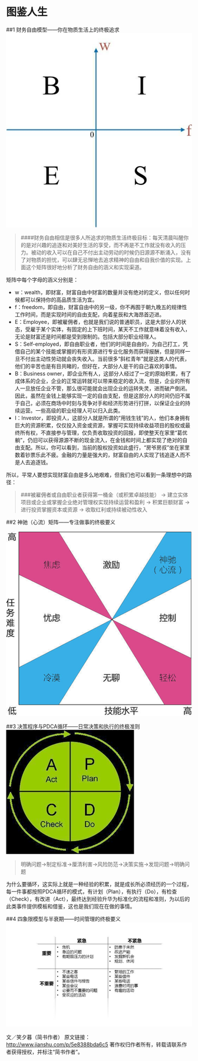 # 图鉴人生

##1 财务自由模型——你在物质生活上的终极追求
![](besi.jpg)

>####财务自由相信是很多人所追求的物质生活终极目标：每天清晨叫醒你的是对兴趣的追逐和对美好生活的享受，而不再是不工作就没有收入的压力。被动的收入可以在自己不付出主动劳动的时候仍旧源源不断涌入，没有了对物质的担忧，可以肆无忌惮地去追求精神的自由和自我价值的实现。上面这个矩阵很好地分析了财务自由的涵义和实现渠道。

矩阵中每个字母的涵义分别是：
* w：wealth，即财富，财富自由中财富的数量并没有绝对的定义，但以任何时候都可以保持你的高品质生活为宜。
* f：freedom，即自由，财富自由中的另一级，你不再囿于朝九晚五的规律性工作时间，而是实现时间的自由支配，向着星辰和大海昂首迈进。
* E：Employee，即被雇佣者，也就是我们说的普通职员，这是大部分人的状态，受雇于某个实体，有固定的上下班时间，某天不工作就意味着没有收入，无论是财富还是时间都是受到限制的。包括大部分职业经理人。
* S：Self-employed，即自由职业者，他们的时间是自由的，为自己打工，凭借自己的某个技能或掌握的有形资源进行专业化服务而获得报酬，但是同样一旦不付出主动性劳动就会丧失收入。当前很多“斜杠青年”就是这类人的代表，他们的辛苦也是有目共睹的，但好在，大部分人是干的自己喜欢的事情。
* B：Business owner，即企业所有人，这部分人经过了一定的原始积累，有了成体系的企业，企业的正常运转就可以带来稳定的收入流，但是，企业的所有人一旦放任企业不管，那么很可能就会出现企业的运转失灵，进而破产倒闭。因此，虽然在金钱上能够实现一定的自由支配，但是这部分人的时间仍旧不属于自己，必须在商场中时刻与竞争对手和经济形势进行打拼，以保证企业的持续运营。一些高级的职业经理人可以归入此类。
* I：Investor，即投资人，这部分人就是所谓的“用钱生钱”的人，他们本身拥有巨大的资源积累，仅仅投入资金或资源，掌握可实现持续收益项目的股权或最终所有权，不直接参与管理，仅负责收取投资的回报，即使整天在家里“葛优躺”，仍旧可以获得源源不断的现金流入，在金钱和时间上都实现了绝对的自由支配。所以，你可以看到，当前的股权投资如此盛行，“房爷房叔”坐在家里数着钞票乐此不疲。金融的力量是强大的，财富自由的人实现了钱追逐人而不是人去追逐钱。

所以，平常人要想实现财富自由是多么地艰难，但我们也可以看到一条理想中的路径：
>###被雇佣者或自由职业者获得第一桶金（或积累卓越技能） → 建立实体项目或企业或掌握企业绝对管理权实现持续运营和盈利 → 积累巨额财富 → 进行投资掌握资本或资源 → 收取红利或持续被动性收入

##2 神驰（心流）矩阵——专注做事的终极要义

![](神驰矩阵.jpg)

##3 决策程序与PDCA循环——日常决策和执行的终极准则
![](APDC.jpg)
>明确问题→制定标准→厘清利害→风险防范→决策实施→发现问题→明确问题

为什么要循环，这实际上就是一种经验的积累，就是成长所必须经历的一个过程，每一件事都按照PDCA循环的模式，有计划（Plan），有执行（Do），有检查（Check），有改进（Act），最终达到经验升华为标准化的流程和准则，为以后的此类事件提供模板和借鉴，这也是我们现在在做的事情。

##4 四象限模型与半衰期——时间管理的终极要义
![](IE.png)

文／笑夕暮（简书作者）
原文链接：http://www.jianshu.com/p/5e8388bda6c5
著作权归作者所有，转载请联系作者获得授权，并标注“简书作者”。